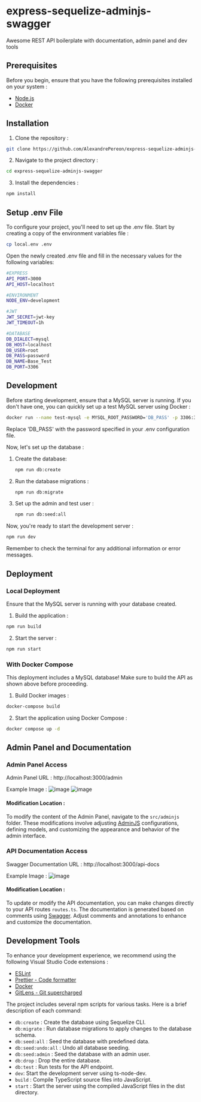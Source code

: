 # express-sequelize-adminjs-swagger

Awesome REST API boilerplate with documentation, admin panel and dev tools

## Prerequisites

Before you begin, ensure that you have the following prerequisites installed on your system :

-   [Node.js](https://nodejs.org/en)
-   [Docker](https://www.docker.com/)

## Installation

1. Clone the repository :

```bash
git clone https://github.com/AlexandrePereon/express-sequelize-adminjs-swagger.git
```

2. Navigate to the project directory :

```bash
cd express-sequelize-adminjs-swagger
```

3.  Install the dependencies :

```bash
npm install
```

## Setup .env File

To configure your project, you'll need to set up the .env file. Start by creating a copy of the environment variables file :

```bash
cp local.env .env
```

Open the newly created .env file and fill in the necessary values for the following variables:

```bash
#EXPRESS
API_PORT=3000
API_HOST=localhost

#ENVIRONMENT
NODE_ENV=development

#JWT
JWT_SECRET=jwt-key
JWT_TIMEOUT=1h

#DATABASE
DB_DIALECT=mysql
DB_HOST=localhost
DB_USER=root
DB_PASS=password
DB_NAME=Base_Test
DB_PORT=3306
```

## Development

Before starting development, ensure that a MySQL server is running. If you don't have one, you can quickly set up a test MySQL server using Docker :

```bash
docker run --name test-mysql -e MYSQL_ROOT_PASSWORD='DB_PASS' -p 3306:3306 -d mysql:8.0-debian
```

Replace 'DB_PASS' with the password specified in your .env configuration file.

Now, let's set up the database :

1. Create the database:

    ```bash
    npm run db:create
    ```

2. Run the database migrations :

    ```bash
    npm run db:migrate
    ```

3. Set up the admin and test user :
    ```bash
    npm run db:seed:all
    ```

Now, you're ready to start the development server :

```bash
npm run dev
```

Remember to check the terminal for any additional information or error messages.

## Deployment

### Local Deployment

Ensure that the MySQL server is running with your database created.

1. Build the application :

```bash
npm run build
```

2. Start the server :

```bash
npm run start
```

### With Docker Compose

This deployment includes a MySQL database! Make sure to build the API as shown above before proceeding.

1. Build Docker images :

```bash
docker-compose build
```

2. Start the application using Docker Compose :

```bash
docker compose up -d
```

## Admin Panel and Documentation

### Admin Panel Access

Admin Panel URL : http://localhost:3000/admin

Example Image :
![image](https://github.com/AlexandrePereon/express-sequelize-adminjs-swagger/assets/146815155/f0cdf609-5817-4875-ad30-27ccad0984be)
![image](https://github.com/AlexandrePereon/express-sequelize-adminjs-swagger/assets/146815155/7c7d7597-1546-4937-9548-ad54d2d82211)

#### Modification Location :

To modify the content of the Admin Panel, navigate to the `src/adminjs` folder. These modifications involve adjusting [AdminJS](https://adminjs.co/) configurations, defining models, and customizing the appearance and behavior of the admin interface.

### API Documentation Access

Swagger Documentation URL : http://localhost:3000/api-docs

Example Image :
![image](https://github.com/AlexandrePereon/express-sequelize-adminjs-swagger/assets/146815155/e0dce3c2-1fe8-4804-a138-abc95e1c51c7)

#### Modification Location :

To update or modify the API documentation, you can make changes directly to your API routes `routes.ts`. The documentation is generated based on comments using [Swagger](https://swagger.io/). Adjust comments and annotations to enhance and customize the documentation.

## Development Tools

To enhance your development experience, we recommend using the following Visual Studio Code extensions :

-   [ESLint](https://marketplace.visualstudio.com/items?itemName=dbaeumer.vscode-eslint)
-   [Prettier - Code formatter](https://marketplace.visualstudio.com/items?itemName=esbenp.prettier-vscode)
-   [Docker](https://marketplace.visualstudio.com/items?itemName=ms-azuretools.vscode-docker)
-   [GitLens - Git supercharged](https://marketplace.visualstudio.com/items?itemName=eamodio.gitlens)

The project includes several npm scripts for various tasks. Here is a brief description of each command:

-   `db:create` : Create the database using Sequelize CLI.
-   `db:migrate` : Run database migrations to apply changes to the database schema.
-   `db:seed:all` : Seed the database with predefined data.
-   `db:seed:undo:all` : Undo all database seeding.
-   `db:seed:admin` : Seed the database with an admin user.
-   `db:drop` : Drop the entire database.
-   `db:test` : Run tests for the API endpoint.
-   `dev`: Start the development server using ts-node-dev.
-   `build` : Compile TypeScript source files into JavaScript.
-   `start` : Start the server using the compiled JavaScript files in the dist directory.

